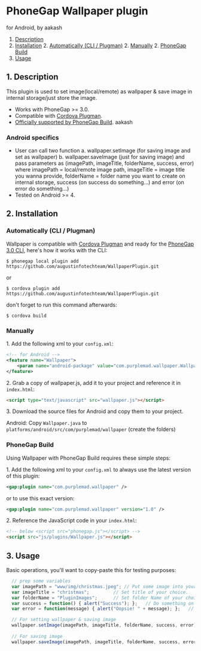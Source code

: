 # PhoneGap Wallpaper plugin

for Android, by []()	aakash

1. [Description](https://github.com/augustinfotechteam/WallpaperPlugin#1-description)
2. [Installation](https://github.com/augustinfotechteam/WallpaperPlugin#2-installation)
	2. [Automatically (CLI / Plugman)](https://github.com/augustinfotechteam/WallpaperPlugin#automatically-cli--plugman)
	2. [Manually](https://github.com/augustinfotechteam/WallpaperPlugin#manually)
	2. [PhoneGap Build](https://github.com/augustinfotechteam/WallpaperPlugin#phonegap-build)
3. [Usage](https://github.com/augustinfotechteam/WallpaperPlugin#3-usage)

## 1. Description

This plugin is used to set image(local/remote) as wallpaper & save image in internal storage/just store the image.

* Works with PhoneGap >= 3.0.
* Compatible with [Cordova Plugman](https://github.com/apache/cordova-plugman).
* [Officially supported by PhoneGap Build](https://build.phonegap.com/plugins/100).	aakash

### Android specifics
* User can call two function a. wallpaper.setImage (for saving image and set as wallpaper) b. wallpaper.saveImage (just for saving image) and pass parameters as (imagePath, imageTitle, folderName, success, error) where imagePath = local/remote image path, imageTitle = image title you wanna provide, folderName = folder name you want to create on internal storage, success (on success do something…) and error (on error do something…)
* Tested on Android >= 4.

## 2. Installation

### Automatically (CLI / Plugman)
Wallpaper is compatible with [Cordova Plugman](https://github.com/apache/cordova-plugman) and ready for the [PhoneGap 3.0 CLI](http://docs.phonegap.com/en/3.0.0/guide_cli_index.md.html#The%20Command-line%20Interface_add_features), here's how it works with the CLI:

```
$ phonegap local plugin add https://github.com/augustinfotechteam/WallpaperPlugin.git
```
or
```
$ cordova plugin add https://github.com/augustinfotechteam/WallpaperPlugin.git
```
don't forget to run this command afterwards:
```
$ cordova build
```

### Manually

1\. Add the following xml to your `config.xml`:
```xml
<!-- for Android -->
<feature name="Wallpaper">
	<param name="android-package" value="com.purplemad.wallpaper.Wallpaper"/>
</feature>
```

2\. Grab a copy of wallpaper.js, add it to your project and reference it in `index.html`:
```html
<script type="text/javascript" src="wallpaper.js"></script>
```

3\. Download the source files for Android and copy them to your project.

Android: Copy `Wallpaper.java` to `platforms/android/src/com/purplemad/wallpaper` (create the folders)

### PhoneGap Build

Using Wallpaper with PhoneGap Build requires these simple steps:

1\. Add the following xml to your `config.xml` to always use the latest version of this plugin:
```xml
<gap:plugin name="com.purplemad.wallpaper" />
```
or to use this exact version:
```xml
<gap:plugin name="com.purplemad.wallpaper" version="1.0" />
```

2\. Reference the JavaScript code in your `index.html`:
```html
<!-- below <script src="phonegap.js"></script> -->
<script src="js/plugins/Wallpaper.js"></script>
```


## 3. Usage

Basic operations, you'll want to copy-paste this for testing purposes:

```javascript
  // prep some variables
  var imagePath = "www/img/christmas.jpeg";	// Put some image into your assets folder and give its path here.
  var imageTitle = "christmas";			// Set title of your choice.
  var folderName = "PluginImages";		// Set folder Name of your choice. 
  var success = function() { alert("Success"); };	// Do something on success return.
  var error = function(message) { alert("Oopsie! " + message); };	// Do something on error return.

  // For setting wallpaper & saving image
  wallpaper.setImage(imagePath, imageTitle, folderName, success, error);
  
  // For saving image
  wallpaper.saveImage(imagePath, imageTitle, folderName, success, error);	
```